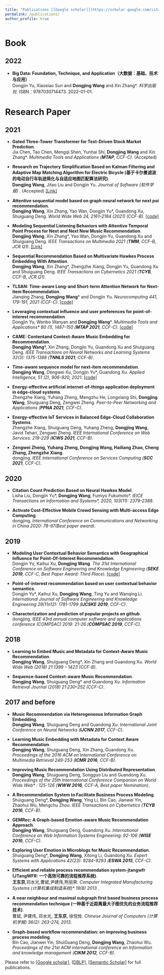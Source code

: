 ```yaml
---
title: "Publications [[Google scholar]](https://scholar.google.com/citations?user=D1_RC_kAAAAJ&hl=zh-CN), [[DBLP]](https://dblp.org/pid/121/4337.html), [[Semantic Scholar]](https://www.semanticscholar.org/author/2940191)"
permalink: /publications/
author_profile: true
---
```

<!--上述代码必须从第一行开始-->


# Book
## 2022
* <b>Big Data: Foundation, Technique, and Application（大数据：基础、技术与应用）</b>. 
<br> Dongjin Yu, Xiaoxiao Sun and <b>Dongjing Wang</b> and Xin Zhang\*. <i>科学出版社</i>. ISBN：9787030714473. 2022-01-01. <br>


# Research Paper

## 2021
* <b>Gated Three-Tower Transformer for Text-Driven Stock Market Prediction</b>. 
<br> Jia Chen, Tao Chen, Mengqi Shen, Yunhai Shi, <b>Dongjing Wang</b> and Xin Zhang\*. <i>Multimedia Tools and Applications (**MTAP**, CCF-C)</i>. (Accepted) <br>

* <b>Research on Trajectory Simplification Based on Kalman Filtering and Adaptive Map Matching Algorithm for Electric Bicycle (基于卡尔曼滤波的电动自行车轨迹简化与自适应地图匹配算法研究)</b>. 
<br> <b>Dongjing Wang</b>, Jitao Liu and Dongjin Yu. <i>Journal of Software (软件学报) </i>. (Accepted)
[[Link]](http://www.jos.org.cn/jos/article/abstract/La006) <br>

* <b>Attentive sequential model based on graph neural network for next poi recommendation</b>. 
<br> <b>Dongjing Wang</b>, Xin Zhang, Yao Wan, Dongjin Yu\*, Guandong Xu, Shuiguang Deng. <i> World Wide Web 24, 2161–2184 (2021) (CCF-B)</i>. [[code]](https://github.com/HduDBSI/ASGNN) <br>

* <b>Modeling Sequential Listening Behaviors with Attentive Temporal Point Process for Next and Next New Music Recommendation</b>. 
<br> <b>Dongjing Wang</b>, Xin Zhang\*, Yao Wan, Dongjin Yu, Guandong Xu and Shuiguang Deng. <i>IEEE Transactions on Multimedia 2021 (**TMM**, CCF-B, JCR Q1)</i>. [[Link]](https://doi.org/10.1109/TMM.2021.3114545) <br>

* <b>Sequential Recommendation Based on Multivariate Hawkes Process Embedding With Attention</b>. 
<br> <b>Dongjing Wang</b>, Xin Zhang\*, Zhengzhe Xiang, Dongjin Yu, Guandong Xu and Shuiguang Deng. <i>IEEE Transactions on Cybernetics 2021 (**TCYB**, CCF-B, JCR Q1)</i>. <br>

* <b>TLSAN: Time-aware Long-and Short-term Attention Network for Next-item Recommendation</b>. 
<br> Jianqing Zhang, <b> Dongjing Wang</b>\* and Dongjin Yu. <i>Neurocomputing 441, 179-191, 2021 (CCF-C)</i>. [[code]](https://github.com/TsingZ0/TLSAN) <br>


* <b>Leveraging contextual influence and user preferences for point-of-interest recommendation</b>. 
<br>  Dongjin Yu, Wenbo Wanyan and <b> Dongjing Wang</b>\*. <i>Multimedia Tools and Applications* 80 (1), 1487-150 (**MTAP 2021**, CCF-C)</i>. [[code]](http://dbsi.hdu.edu.cn/CPAM/) <br>

* <b>CAME: Contentand Context-Aware Music Embedding for Recommendation</b>. 
<br> <b>Dongjing Wang</b>\*, Xin Zhang, Dongjin Yu, Guandong Xu and Shuiguang Deng. <i>IEEE Transactions on Neural Networks and Learning Systems 32(3): 1375-1388 (**TNNLS 2021**, CCF-B)</i>.  <br>

* <b> Time-aware sequence model for next-item recommendation</b>. 
<br> <b> Dongjing Wang</b>, Dengwei Xu, Dongjin Yu\*, Guandong Xu. <i>Applied Intelligence, 51 (2), 906-920, 2021</i>.  [[code]](https://github.com/vallzey/IDLSTM) <br>

* <b> Energy-effective artificial internet-of-things application deployment in edge-cloud systems</b>. 
<br> Zhengzhe Xiang, Yuhang Zheng, Mengzhu He, Longxiang Shi, <b>Dongjing Wang</b>, Shuiguang Deng, Zengwei Zheng. <i>Peer-to-Peer Networking and Applications (**PPNA 2021**, CCF-C)</i>.  <br>

* <b> Energy-effective IoT Services in Balanced Edge-Cloud Collaboration Systems</b>. 
<br> Zhengzhe Xiang, Shuiguang Deng, Yuhang Zheng, <b>Dongjing Wang</b>, Javid Tehari, Zengwei Zheng. <i> IEEE International Conference on Web Services: 219-229 (**ICWS 2021**, CCF-B)</i>.  <br>

* <b> Zengwei Zheng, Yuhang Zheng, <b>Dongjing Wang</b>, Hailiang Zhao, Cheng Zhang, Zhengzhe Xiang</b>. 
<br> dongjing. <i>IEEE International Conference on Services Computing (**SCC 2021**, CCF-C)</i>.  <br>

## 2020

* <b> Citation Count Prediction Based on Neural Hawkes Model</b>. 
<br> Lisha Liu, Dongjin Yu\*, <b> Dongjing Wang</b>, Fumiyo Fukumoto\*. <i>IEICE Transactions on Information and Systems*, 2020, 103(11): 2379-2388</i>.  <br>

* <b> Activate Cost-Effective Mobile Crowd Sensing with Multi-access Edge Computing</b>. 
<br> dongjing. <i>International Conference on Communications and Networking in China 2020: 78-97(Best paper award)</i>.  <br>



## 2019

* <b> Modeling User Contextual Behavior Semantics with Geographical Influence for Point-Of-Interest Recommendation</b>. 
<br> Dongjin Yu, Kaihui Xu, <b> Dongjing Wang</b>. <i>The 31st International Conference on Software Engineering and Knowledge Engineering (**SEKE 2019**, CCF-C, Best Paper Award: Third Place)</i>. [[code]](https://github.com/Skyexu/HeteGeoRankRec) <br>


* <b> Point-of-interest recommendation based on user contextual behavior semantics</b>. 
<br> Dongjin Yu\*, Kaihui Xu, <b>Dongjing Wang</b>, Ting Yu and Wanqing Li. <i>International Journal of Software Engineering and Knowledge Engineering 29(11n12): 1781-1799 (**IJCSKE 2019**, CCF-C)</i>.  <br>


* <b> Characterization and prediction of popular projects on github</b>. 
<br> dongjing. <i>IEEE 43rd annual computer software and applications conference (COMPSAC) 2019: 21-26 (**COMPSAC 2019**, CCF-C)</i>.  <br>

## 2018 

* <b> Learning to Embed Music and Metadata for Context-Aware Music Recommendation</b>. 
<br> <b>Dongjing Wang</b>, Shuiguang Deng\*, Xin Zhang and Guandong Xu. <i>World Wide Web (2018) 21:1399 – 1423 (CCF-B)</i>.  <br>

* <b> Sequence-based Context-aware Music Recommendation</b>. 
<br> <b>Dongjing Wang</b>, Shuiguang Deng\* and Guandong Xu. <i>Information Retrieval Journal (2018) 21:230–252 (CCF-C)</i>.  <br>



## 2017 and before

* <b> Music Recommendation via Heterogeneous Information Graph Embedding</b>. 
<br> <b>Dongjing Wang</b>, Shuiguang Deng and Guandong Xu. <i> International Joint Conference on Neural Networks (**IJCNN 2017**, CCF-C)</i>.  <br>


* <b> Learning Music Embedding with Metadata for Context Aware Recommendation</b>. 
<br> <b>Dongjing Wang</b>, Shuiguang Deng, Xin Zhang, Guandong Xu. <i> Proceedings of the 2016 ACM on International Conference on Multimedia Retrieval 249-253 (**ICMR 2016**, CCF-B)</i>.  <br>


* <b> Improving Music Recommendation Using Distributed Representation</b>. 
<br> <b>Dongjing Wang</b>, Shuiguang Deng, Songguo Liu and Guandong Xu. <i>Proceedings of the 25th International Conference Companion on World Wide Web* : 125-126 (**WWW 2016**, CCF-A, Best paper Nomination)</i>.  <br>

* <b> A Recommendation System to Facilitate Business Process Modeling</b>. 
<br> Shuiguang Deng\*, <b>Dongjing Wang</b>, Ying Li, Bin Cao, Jianwei Yin, Zhaohui Wu, Mengchu Zhou. <i>IEEE Transactions on Cybernetics (**TCYB 2016**, CCF-B)</i>.  <br>

* <b> GEMRec: A Graph-based Emotion-aware Music Recommendation Approach</b>. 
<br> <b>Dongjing Wang</b>, Shuiguang Deng, Guandong Xu. <i>International Conference on Web Information Systems Engineering: 92-106 (**WISE 2016**, CCF-C)</i>.  <br>

* <b> Exploring User Emotion in Microblogs for Music Recommendation</b>. 
<br> Shuiguang Deng\*, <b>Dongjing Wang</b>, Xitong Li, Guandong Xu. <i>Expert Systems with Applications 42(23): 9284-9293 (**ESWA 2015**, CCF-C)</i>.  <br>

* <b> Efficient and reliable process recommendation system-jtangwfr (JTangWFR: 一个高效可靠的流程推荐系统)</b>. 
<br> <b>王东京</b>,邓水光,曹斌,尹建伟,熊丽荣. <i>Computer Integrated Manufacturing Systems (计算机集成制造系统)* 19(8) 2013 </i>.  <br>

* <b> A near neighbour and maximal subgraph first based business process recommendation technique (一种基于近距离最大子图优先的业务流程推荐技术)</b>. 
<br> 曹斌, 尹建伟, 邓水光, <b>王东京</b>, 徐悦甡. <i>Chinese Journal of Computers (计算机学报) 36(2): 263-274, 2013</i>.  <br>

* <b> Graph-based workflow recommendation: on improving business process modeling</b>. 
<br> Bin Cao, Jianwei Yin, ShuiGuang Deng, <b>Dongjing Wang</b>, Zhaohui Wu. <i>Proceedings of the 21st ACM international conference on Information and knowledge management (**CIKM 2012**, CCF-B)</i>.  <br>




Please refer to [[Google scholar]](https://scholar.google.com/citations?user=D1_RC_kAAAAJ&hl=zh-CN), [[DBLP]](https://dblp.org/pid/121/4337.html), [[Semantic Scholar]](https://www.semanticscholar.org/author/2940191) for full publications.

<!-- refer to https://yubowen-ph.github.io/publications/-->
